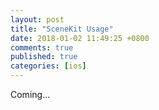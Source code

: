 ```yaml
---
layout: post
title: "SceneKit Usage"
date: 2018-01-02 11:49:25 +0800
comments: true
published: true
categories: [ios]
---
```


Coming...

<!-- more -->
